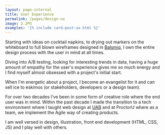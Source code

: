 ```yaml
---
layout: page-internal
title: User Experience
permalink: /pages/design-ux
image: 2.JPG
examples: '{% include card-post-ux.html %}'
---
```

Starting with ideas on cocktail napkins, to drying out markers on the whiteboard to full blown wireframes designed in  [Balsmiq](https://balsamiq.com/), I own the entire design process with the user in mind at all times.  

Diving into A/B testing, looking for interesting trends in data, having a huge amount of empathy for the user's experience gives me so much energy and I find myself almost obsessed with a project's initial start.

When I'm energetic about a project, I become an evangelist for it and can sell ice to eskimos (or stakeholders, developers or a design team).

For over two decades I've been in some form of creative role where the end user was in mind.  Within the past decade I made the transition to a tech environment where I taught web design at [UAB](https://uab.edu/) and at ProctorU where as a team, we implement the Agile way of creating products.

I am well versed in design, illustration, front end development (HTML, CSS, JS) and I play well with others.
